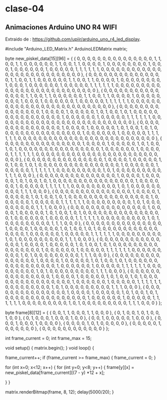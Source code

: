 # clase-04

## Animaciones Arduino UNO R4 WIFI
Extraido de : https://github.com/upiir/arduino_uno_r4_led_display.

#include "Arduino_LED_Matrix.h"
ArduinoLEDMatrix matrix;

byte new_piskel_data[15][96] = {
{
0, 0, 0, 0, 0, 0, 0, 0, 0, 0, 0, 0,
0, 0, 0, 1, 1, 0, 0, 1, 1, 0, 0, 0,
0, 0, 0, 1, 1, 0, 0, 1, 1, 0, 0, 0,
0, 1, 0, 0, 0, 0, 0, 0, 0, 0, 1, 0,
0, 0, 1, 0, 0, 0, 0, 0, 0, 1, 0, 0,
0, 0, 0, 1, 1, 1, 1, 1, 1, 0, 0, 0,
0, 0, 0, 0, 0, 0, 0, 0, 0, 0, 0, 0,
0, 0, 0, 0, 0, 0, 0, 0, 0, 0, 0, 0
},
{
0, 0, 0, 0, 0, 0, 0, 0, 0, 0, 0, 0,
0, 0, 0, 1, 1, 0, 0, 1, 1, 0, 0, 0,
0, 0, 0, 1, 1, 0, 0, 1, 1, 0, 0, 0,
0, 1, 0, 0, 0, 0, 0, 0, 0, 0, 1, 0,
0, 0, 1, 0, 0, 0, 0, 0, 0, 1, 0, 0,
0, 0, 0, 1, 1, 1, 1, 1, 1, 0, 0, 0,
0, 0, 0, 0, 0, 0, 0, 0, 0, 0, 0, 0,
0, 0, 0, 0, 0, 0, 0, 0, 0, 0, 0, 0
},
{
0, 0, 0, 0, 0, 0, 0, 0, 0, 0, 0, 0,
0, 0, 0, 1, 1, 0, 0, 1, 1, 0, 0, 0,
0, 0, 0, 1, 1, 0, 0, 1, 1, 0, 0, 0,
0, 1, 0, 0, 0, 0, 0, 0, 0, 0, 1, 0,
0, 0, 1, 0, 0, 0, 0, 0, 0, 1, 0, 0,
0, 0, 0, 1, 1, 1, 1, 1, 1, 0, 0, 0,
0, 0, 0, 0, 0, 0, 0, 0, 0, 0, 0, 0,
0, 0, 0, 0, 0, 0, 0, 0, 0, 0, 0, 0
},
{
0, 0, 0, 0, 0, 0, 0, 0, 0, 0, 0, 0,
0, 0, 0, 1, 0, 0, 0, 0, 1, 0, 0, 0,
0, 0, 1, 0, 1, 0, 0, 1, 0, 1, 0, 0,
0, 0, 0, 0, 0, 0, 0, 0, 0, 0, 0, 0,
0, 0, 1, 0, 0, 0, 0, 0, 0, 1, 0, 0,
0, 0, 0, 1, 1, 1, 1, 1, 1, 0, 0, 0,
0, 0, 0, 0, 0, 0, 0, 0, 0, 0, 0, 0,
0, 0, 0, 0, 0, 0, 0, 0, 0, 0, 0, 0
},
{
0, 0, 0, 0, 0, 0, 0, 0, 0, 0, 0, 0,
0, 0, 0, 1, 0, 0, 0, 0, 1, 0, 0, 0,
0, 0, 1, 0, 1, 0, 0, 1, 0, 1, 0, 0,
0, 0, 0, 0, 0, 0, 0, 0, 0, 0, 0, 0,
0, 0, 1, 0, 0, 0, 0, 0, 0, 1, 0, 0,
0, 0, 0, 1, 1, 1, 1, 1, 1, 0, 0, 0,
0, 0, 0, 0, 0, 0, 0, 0, 0, 0, 0, 0,
0, 0, 0, 0, 0, 0, 0, 0, 0, 0, 0, 0
},
{
0, 0, 0, 0, 0, 0, 0, 0, 0, 0, 0, 0,
0, 0, 0, 1, 0, 0, 0, 0, 1, 0, 0, 0,
0, 0, 1, 0, 1, 0, 0, 1, 0, 1, 0, 0,
0, 0, 0, 0, 0, 0, 0, 0, 0, 0, 0, 0,
0, 0, 1, 0, 0, 0, 0, 0, 0, 1, 0, 0,
0, 0, 0, 1, 1, 1, 1, 1, 1, 0, 0, 0,
0, 0, 0, 0, 0, 0, 0, 0, 0, 0, 0, 0,
0, 0, 0, 0, 0, 0, 0, 0, 0, 0, 0, 0
},
{
0, 0, 0, 0, 0, 0, 0, 0, 0, 0, 0, 0,
0, 0, 0, 1, 0, 0, 0, 0, 1, 0, 0, 0,
0, 0, 1, 0, 1, 0, 0, 1, 0, 1, 0, 0,
0, 0, 0, 0, 0, 0, 0, 0, 0, 0, 0, 0,
0, 0, 1, 0, 0, 0, 0, 0, 0, 1, 0, 0,
0, 0, 0, 1, 1, 1, 1, 1, 1, 0, 0, 0,
0, 0, 0, 0, 0, 0, 1, 0, 1, 0, 0, 0,
0, 0, 0, 0, 0, 0, 1, 1, 1, 0, 0, 0
},
{
0, 0, 0, 0, 0, 0, 0, 0, 0, 0, 0, 0,
0, 0, 0, 1, 0, 0, 0, 0, 1, 0, 0, 0,
0, 0, 1, 0, 1, 0, 0, 1, 0, 1, 0, 0,
0, 0, 0, 0, 0, 0, 0, 0, 0, 0, 0, 0,
0, 0, 1, 0, 0, 0, 0, 0, 0, 1, 0, 0,
0, 0, 0, 1, 1, 1, 1, 1, 1, 0, 0, 0,
0, 0, 0, 0, 0, 0, 1, 0, 1, 0, 0, 0,
0, 0, 0, 0, 0, 0, 1, 1, 1, 0, 0, 0
},
{
0, 0, 0, 0, 0, 0, 0, 0, 0, 0, 0, 0,
0, 0, 0, 1, 0, 0, 0, 0, 1, 0, 0, 0,
0, 0, 1, 0, 1, 0, 0, 1, 0, 1, 0, 0,
0, 0, 0, 0, 0, 0, 0, 0, 0, 0, 0, 0,
0, 0, 1, 0, 0, 0, 0, 0, 0, 1, 0, 0,
0, 0, 0, 1, 1, 1, 1, 1, 1, 0, 0, 0,
0, 0, 0, 0, 0, 0, 1, 0, 1, 0, 0, 0,
0, 0, 0, 0, 0, 0, 1, 1, 1, 0, 0, 0
},
{
0, 0, 0, 0, 0, 0, 0, 0, 0, 0, 0, 0,
0, 0, 0, 1, 0, 0, 0, 0, 1, 0, 0, 0,
0, 0, 1, 0, 1, 0, 0, 1, 0, 1, 0, 0,
0, 0, 0, 0, 0, 0, 0, 0, 0, 0, 0, 0,
0, 0, 1, 0, 0, 0, 0, 0, 0, 1, 0, 0,
0, 0, 0, 1, 1, 1, 1, 1, 1, 0, 0, 0,
0, 0, 0, 0, 0, 0, 1, 0, 1, 0, 0, 0,
0, 0, 0, 0, 0, 0, 1, 1, 1, 0, 0, 0
},
{
0, 0, 0, 0, 0, 0, 0, 0, 0, 0, 0, 0,
0, 0, 0, 1, 0, 0, 0, 0, 1, 0, 0, 0,
0, 0, 1, 0, 1, 0, 0, 1, 0, 1, 0, 0,
0, 0, 0, 0, 0, 0, 0, 0, 0, 0, 0, 0,
0, 0, 1, 0, 0, 0, 0, 0, 0, 1, 0, 0,
0, 0, 0, 1, 1, 1, 1, 1, 1, 0, 0, 0,
0, 0, 0, 0, 0, 0, 1, 0, 1, 0, 0, 0,
0, 0, 0, 0, 0, 0, 1, 1, 1, 0, 0, 0
},
{
0, 0, 0, 0, 0, 0, 0, 0, 0, 0, 0, 0,
0, 0, 0, 1, 0, 0, 0, 0, 1, 0, 0, 0,
0, 0, 1, 0, 1, 0, 0, 1, 0, 1, 0, 0,
0, 0, 0, 0, 0, 0, 0, 0, 0, 0, 0, 0,
0, 0, 1, 0, 0, 0, 0, 0, 0, 1, 0, 0,
0, 0, 0, 1, 1, 1, 1, 1, 1, 0, 0, 0,
0, 0, 0, 0, 0, 0, 1, 0, 1, 0, 0, 0,
0, 0, 0, 0, 0, 0, 1, 1, 1, 0, 0, 0
},
{
0, 0, 0, 0, 0, 0, 0, 0, 0, 0, 0, 0,
0, 0, 0, 1, 0, 0, 0, 0, 1, 0, 0, 0,
0, 0, 1, 0, 1, 0, 0, 1, 0, 1, 0, 0,
0, 0, 0, 0, 0, 0, 0, 0, 0, 0, 0, 0,
0, 0, 1, 0, 0, 0, 0, 0, 0, 1, 0, 0,
0, 0, 0, 1, 1, 1, 1, 1, 1, 0, 0, 0,
0, 0, 0, 0, 0, 0, 1, 0, 1, 0, 0, 0,
0, 0, 0, 0, 0, 0, 1, 1, 1, 0, 0, 0
},
{
0, 0, 0, 0, 0, 0, 0, 0, 0, 0, 0, 0,
0, 0, 0, 1, 0, 0, 0, 0, 1, 0, 0, 0,
0, 0, 1, 0, 1, 0, 0, 1, 0, 1, 0, 0,
0, 0, 0, 0, 0, 0, 0, 0, 0, 0, 0, 0,
0, 0, 1, 0, 0, 0, 0, 0, 0, 1, 0, 0,
0, 0, 0, 1, 1, 1, 1, 1, 1, 0, 0, 0,
0, 0, 0, 0, 0, 0, 1, 0, 1, 0, 0, 0,
0, 0, 0, 0, 0, 0, 1, 1, 1, 0, 0, 0
},
{
0, 0, 0, 0, 0, 0, 0, 0, 0, 0, 0, 0,
0, 0, 0, 1, 0, 0, 0, 0, 1, 0, 0, 0,
0, 0, 1, 0, 1, 0, 0, 1, 0, 1, 0, 0,
0, 0, 0, 0, 0, 0, 0, 0, 0, 0, 0, 0,
0, 0, 1, 0, 0, 0, 0, 0, 0, 1, 0, 0,
0, 0, 0, 1, 1, 1, 1, 1, 1, 0, 0, 0,
0, 0, 0, 0, 0, 0, 1, 0, 1, 0, 0, 0,
0, 0, 0, 0, 0, 0, 1, 1, 1, 0, 0, 0
}
};

byte frame[8][12] = {
 { 0, 0, 1, 1, 0, 0, 0, 1, 1, 0, 0, 0 },
 { 0, 1, 0, 0, 1, 0, 1, 0, 0, 1, 0, 0 },
 { 0, 1, 0, 0, 0, 1, 0, 0, 0, 1, 0, 0 },
 { 0, 0, 1, 0, 0, 0, 0, 0, 1, 0, 0, 0 },
 { 0, 0, 0, 1, 0, 0, 0, 1, 0, 0, 0, 0 },
 { 0, 0, 0, 0, 1, 0, 1, 0, 0, 0, 0, 0 },
 { 0, 0, 0, 0, 0, 1, 0, 0, 0, 0, 0, 0 },
 { 0, 0, 0, 0, 0, 0, 0, 0, 0, 0, 0, 0 }
};

 int frame_current = 0;
 int frame_max = 15;

void setup() {
 matrix.begin();
}
void loop() {

 frame_current++;
 if (frame_current >= frame_max) {
   frame_current = 0;
}

for (int x=0; x<12; x++) {
 for (int y=0; y<8; y++) {
    frame[y][x] = new_piskel_data[frame_current][(7 - y) *12 + x];
 
 }
 }

 matrix.renderBitmap(frame, 8, 12);
 delay(5000/20);
}



